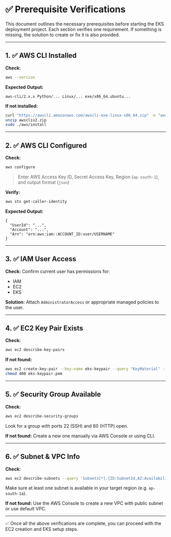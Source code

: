 # ✅ Prerequisite Verifications

This document outlines the necessary prerequisites before starting the EKS deployment project. Each section verifies one requirement. If something is missing, the solution to create or fix it is also provided.

---

## 1. ✅ AWS CLI Installed

**Check:**

```bash
aws --version
```

**Expected Output:**

```
aws-cli/2.x.x Python/... Linux/... exe/x86_64.ubuntu...
```

**If not installed:**

```bash
curl "https://awscli.amazonaws.com/awscli-exe-linux-x86_64.zip" -o "awscliv2.zip"
unzip awscliv2.zip
sudo ./aws/install
```

---

## 2. ✅ AWS CLI Configured

**Check:**

```bash
aws configure
```

> Enter AWS Access Key ID, Secret Access Key, Region (`ap-south-1`), and output format (`json`)

**Verify:**

```bash
aws sts get-caller-identity
```

**Expected Output:**

```
{
  "UserId": "...",
  "Account": "...",
  "Arn": "arn:aws:iam::ACCOUNT_ID:user/USERNAME"
}
```

---

## 3. ✅ IAM User Access

**Check:** Confirm current user has permissions for:

* IAM
* EC2
* EKS

**Solution:** Attach `AdministratorAccess` or appropriate managed policies to the user.

---

## 4. ✅ EC2 Key Pair Exists

**Check:**

```bash
aws ec2 describe-key-pairs
```

**If not found:**

```bash
aws ec2 create-key-pair --key-name eks-keypair --query "KeyMaterial" --output text > eks-keypair.pem
chmod 400 eks-keypair.pem
```

---

## 5. ✅ Security Group Available

**Check:**

```bash
aws ec2 describe-security-groups
```

Look for a group with ports 22 (SSH) and 80 (HTTP) open.

**If not found:**
Create a new one manually via AWS Console or using CLI.

---

## 6. ✅ Subnet & VPC Info

**Check:**

```bash
aws ec2 describe-subnets --query 'Subnets[*].{ID:SubnetId,AZ:AvailabilityZone}'
```

Make sure at least one subnet is available in your target region (e.g. `ap-south-1a`).

**If not found:** Use the AWS Console to create a new VPC with public subnet or use default VPC.

---

✅ Once all the above verifications are complete, you can proceed with the EC2 creation and EKS setup steps.

